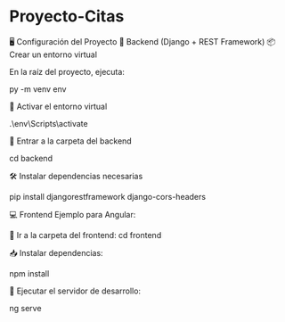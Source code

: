 ﻿# Proyecto-Citas

🖥️ Configuración del Proyecto 🔧 Backend (Django + REST Framework) 📦 Crear un entorno virtual

En la raíz del proyecto, ejecuta:

py -m venv env

🚪 Activar el entorno virtual

.\env\Scripts\activate

📂 Entrar a la carpeta del backend

cd backend

🛠️ Instalar dependencias necesarias

pip install djangorestframework django-cors-headers

💻 Frontend Ejemplo para Angular:

📁 Ir a la carpeta del frontend: cd frontend

📥 Instalar dependencias:

npm install

🚀 Ejecutar el servidor de desarrollo:

ng serve
